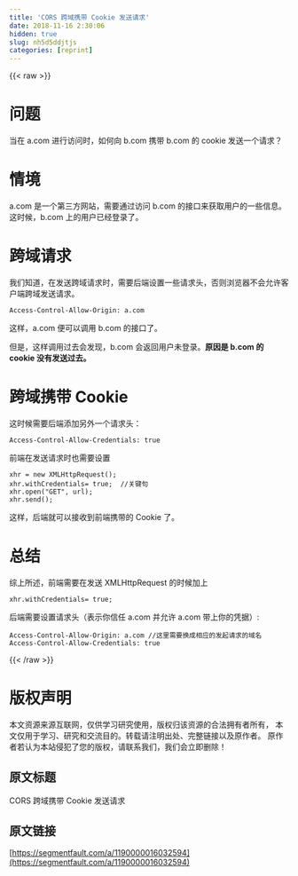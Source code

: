 ```yaml
---
title: 'CORS 跨域携带 Cookie 发送请求' 
date: 2018-11-16 2:30:06
hidden: true
slug: nh5d5ddjtjs
categories: [reprint]
---
```


{{< raw >}}
<h1 id="articleHeader0">&#x95EE;&#x9898;</h1><p>&#x5F53;&#x5728; a.com &#x8FDB;&#x884C;&#x8BBF;&#x95EE;&#x65F6;&#xFF0C;&#x5982;&#x4F55;&#x5411; b.com &#x643A;&#x5E26; b.com &#x7684; cookie &#x53D1;&#x9001;&#x4E00;&#x4E2A;&#x8BF7;&#x6C42;&#xFF1F;</p><h1 id="articleHeader1">&#x60C5;&#x5883;</h1><p>a.com &#x662F;&#x4E00;&#x4E2A;&#x7B2C;&#x4E09;&#x65B9;&#x7F51;&#x7AD9;&#xFF0C;&#x9700;&#x8981;&#x901A;&#x8FC7;&#x8BBF;&#x95EE; b.com &#x7684;&#x63A5;&#x53E3;&#x6765;&#x83B7;&#x53D6;&#x7528;&#x6237;&#x7684;&#x4E00;&#x4E9B;&#x4FE1;&#x606F;&#x3002;&#x8FD9;&#x65F6;&#x5019;&#xFF0C;b.com &#x4E0A;&#x7684;&#x7528;&#x6237;&#x5DF2;&#x7ECF;&#x767B;&#x5F55;&#x4E86;&#x3002;</p><h1 id="articleHeader2">&#x8DE8;&#x57DF;&#x8BF7;&#x6C42;</h1><p>&#x6211;&#x4EEC;&#x77E5;&#x9053;&#xFF0C;&#x5728;&#x53D1;&#x9001;&#x8DE8;&#x57DF;&#x8BF7;&#x6C42;&#x65F6;&#xFF0C;&#x9700;&#x8981;&#x540E;&#x7AEF;&#x8BBE;&#x7F6E;&#x4E00;&#x4E9B;&#x8BF7;&#x6C42;&#x5934;&#xFF0C;&#x5426;&#x5219;&#x6D4F;&#x89C8;&#x5668;&#x4E0D;&#x4F1A;&#x5141;&#x8BB8;&#x5BA2;&#x6237;&#x7AEF;&#x8DE8;&#x57DF;&#x53D1;&#x9001;&#x8BF7;&#x6C42;&#x3002;</p><div class="widget-codetool" style="display:none"><div class="widget-codetool--inner"><span class="selectCode code-tool" data-toggle="tooltip" data-placement="top" title="" data-original-title="&#x5168;&#x9009;"></span> <span type="button" class="copyCode code-tool" data-toggle="tooltip" data-placement="top" data-clipboard-text="Access-Control-Allow-Origin: a.com
" title="" data-original-title="&#x590D;&#x5236;"></span> <span type="button" class="saveToNote code-tool" data-toggle="tooltip" data-placement="top" title="" data-original-title="&#x653E;&#x8FDB;&#x7B14;&#x8BB0;"></span></div></div><pre class="hljs stylus"><code>Access-Control-Allow-Origin: <span class="hljs-selector-tag">a</span><span class="hljs-selector-class">.com</span>
</code></pre><p>&#x8FD9;&#x6837;&#xFF0C;a.com &#x4FBF;&#x53EF;&#x4EE5;&#x8C03;&#x7528; b.com &#x7684;&#x63A5;&#x53E3;&#x4E86;&#x3002;</p><p>&#x4F46;&#x662F;&#xFF0C;&#x8FD9;&#x6837;&#x8C03;&#x7528;&#x8FC7;&#x53BB;&#x4F1A;&#x53D1;&#x73B0;&#xFF0C;b.com &#x4F1A;&#x8FD4;&#x56DE;&#x7528;&#x6237;&#x672A;&#x767B;&#x5F55;&#x3002;<strong>&#x539F;&#x56E0;&#x662F; b.com &#x7684; cookie &#x6CA1;&#x6709;&#x53D1;&#x9001;&#x8FC7;&#x53BB;&#x3002;</strong></p><h1 id="articleHeader3">&#x8DE8;&#x57DF;&#x643A;&#x5E26; Cookie</h1><p>&#x8FD9;&#x65F6;&#x5019;&#x9700;&#x8981;&#x540E;&#x7AEF;&#x6DFB;&#x52A0;&#x53E6;&#x5916;&#x4E00;&#x4E2A;&#x8BF7;&#x6C42;&#x5934;&#xFF1A;</p><div class="widget-codetool" style="display:none"><div class="widget-codetool--inner"><span class="selectCode code-tool" data-toggle="tooltip" data-placement="top" title="" data-original-title="&#x5168;&#x9009;"></span> <span type="button" class="copyCode code-tool" data-toggle="tooltip" data-placement="top" data-clipboard-text="Access-Control-Allow-Credentials: true
" title="" data-original-title="&#x590D;&#x5236;"></span> <span type="button" class="saveToNote code-tool" data-toggle="tooltip" data-placement="top" title="" data-original-title="&#x653E;&#x8FDB;&#x7B14;&#x8BB0;"></span></div></div><pre class="hljs yaml"><code><span class="hljs-attr">Access-Control-Allow-Credentials:</span> <span class="hljs-literal">true</span>
</code></pre><p>&#x524D;&#x7AEF;&#x5728;&#x53D1;&#x9001;&#x8BF7;&#x6C42;&#x65F6;&#x4E5F;&#x9700;&#x8981;&#x8BBE;&#x7F6E;</p><div class="widget-codetool" style="display:none"><div class="widget-codetool--inner"><span class="selectCode code-tool" data-toggle="tooltip" data-placement="top" title="" data-original-title="&#x5168;&#x9009;"></span> <span type="button" class="copyCode code-tool" data-toggle="tooltip" data-placement="top" data-clipboard-text="xhr = new XMLHttpRequest();
xhr.withCredentials= true;  //&#x5173;&#x952E;&#x53E5;
xhr.open(&quot;GET&quot;, url);
xhr.send();
" title="" data-original-title="&#x590D;&#x5236;"></span> <span type="button" class="saveToNote code-tool" data-toggle="tooltip" data-placement="top" title="" data-original-title="&#x653E;&#x8FDB;&#x7B14;&#x8BB0;"></span></div></div><pre class="hljs accesslog"><code>xhr = new XMLHttpRequest();
xhr.withCredentials= true;  //&#x5173;&#x952E;&#x53E5;
xhr.open(<span class="hljs-string">&quot;<span class="hljs-keyword">GET</span>&quot;</span>, url);
xhr.send();
</code></pre><p>&#x8FD9;&#x6837;&#xFF0C;&#x540E;&#x7AEF;&#x5C31;&#x53EF;&#x4EE5;&#x63A5;&#x6536;&#x5230;&#x524D;&#x7AEF;&#x643A;&#x5E26;&#x7684; Cookie &#x4E86;&#x3002;</p><h1 id="articleHeader4">&#x603B;&#x7ED3;</h1><p>&#x7EFC;&#x4E0A;&#x6240;&#x8FF0;&#xFF0C;&#x524D;&#x7AEF;&#x9700;&#x8981;&#x5728;&#x53D1;&#x9001; XMLHttpRequest &#x7684;&#x65F6;&#x5019;&#x52A0;&#x4E0A;</p><div class="widget-codetool" style="display:none"><div class="widget-codetool--inner"><span class="selectCode code-tool" data-toggle="tooltip" data-placement="top" title="" data-original-title="&#x5168;&#x9009;"></span> <span type="button" class="copyCode code-tool" data-toggle="tooltip" data-placement="top" data-clipboard-text="xhr.withCredentials= true;
" title="" data-original-title="&#x590D;&#x5236;"></span> <span type="button" class="saveToNote code-tool" data-toggle="tooltip" data-placement="top" title="" data-original-title="&#x653E;&#x8FDB;&#x7B14;&#x8BB0;"></span></div></div><pre class="hljs nix"><code>xhr.<span class="hljs-attr">withCredentials=</span> <span class="hljs-literal">true</span>;
</code></pre><p>&#x540E;&#x7AEF;&#x9700;&#x8981;&#x8BBE;&#x7F6E;&#x8BF7;&#x6C42;&#x5934;&#xFF08;&#x8868;&#x793A;&#x4F60;&#x4FE1;&#x4EFB; a.com &#x5E76;&#x5141;&#x8BB8; a.com &#x5E26;&#x4E0A;&#x4F60;&#x7684;&#x51ED;&#x636E;&#xFF09;:</p><div class="widget-codetool" style="display:none"><div class="widget-codetool--inner"><span class="selectCode code-tool" data-toggle="tooltip" data-placement="top" title="" data-original-title="&#x5168;&#x9009;"></span> <span type="button" class="copyCode code-tool" data-toggle="tooltip" data-placement="top" data-clipboard-text="Access-Control-Allow-Origin: a.com //&#x8FD9;&#x91CC;&#x9700;&#x8981;&#x6362;&#x6210;&#x76F8;&#x5E94;&#x7684;&#x53D1;&#x8D77;&#x8BF7;&#x6C42;&#x7684;&#x57DF;&#x540D;
Access-Control-Allow-Credentials: true
" title="" data-original-title="&#x590D;&#x5236;"></span> <span type="button" class="saveToNote code-tool" data-toggle="tooltip" data-placement="top" title="" data-original-title="&#x653E;&#x8FDB;&#x7B14;&#x8BB0;"></span></div></div><pre class="hljs stylus"><code>Access-Control-Allow-Origin: <span class="hljs-selector-tag">a</span><span class="hljs-selector-class">.com</span> <span class="hljs-comment">//&#x8FD9;&#x91CC;&#x9700;&#x8981;&#x6362;&#x6210;&#x76F8;&#x5E94;&#x7684;&#x53D1;&#x8D77;&#x8BF7;&#x6C42;&#x7684;&#x57DF;&#x540D;</span>
Access-Control-Allow-Credentials: true
</code></pre>
{{< /raw >}}

# 版权声明
本文资源来源互联网，仅供学习研究使用，版权归该资源的合法拥有者所有，
本文仅用于学习、研究和交流目的。转载请注明出处、完整链接以及原作者。
原作者若认为本站侵犯了您的版权，请联系我们，我们会立即删除！

## 原文标题
CORS 跨域携带 Cookie 发送请求

## 原文链接
[https://segmentfault.com/a/1190000016032594](https://segmentfault.com/a/1190000016032594)

